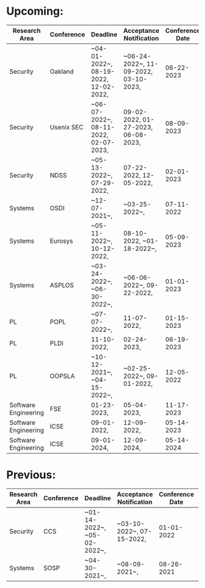 # Upcoming:
| Research Area | Conference | Deadline | Acceptance Notification | Conference Date | Location |
| --- | --- | --- | --- | --- | --- |
| Security | Oakland | ~04-01-2022~, 08-19-2022, 12-02-2022,  | ~06-24-2022~, 11-09-2022, 03-10-2023,  | 06-22-2023 | SanFransisco(CA) | 
| Security | Usenix SEC | ~06-07-2022~, 08-11-2022, 02-07-2023,  | 09-02-2022, 01-27-2023, 06-08-2023,  | 08-09-2023 | Anaheim(CA) | 
| Security | NDSS | ~05-13-2022~, 07-29-2022,  | 07-22-2022, 12-05-2022,  | 02-01-2023 | SanDiego(CA) | 
| Systems | OSDI | ~12-07-2021~,  | ~03-25-2022~,  | 07-11-2022 | Carlsbad(CA) | 
| Systems | Eurosys | ~05-11-2022~, 10-12-2022,  | 08-10-2022, ~01-18-2022~,  | 05-09-2023 | Rome | 
| Systems | ASPLOS | ~03-24-2022~, ~06-30-2022~,  | ~06-06-2022~, 09-22-2022,  | 01-01-2023 | Vancouver | 
| PL | POPL | ~07-07-2022~,  | 11-07-2022,  | 01-15-2023 | Boston(MA) | 
| PL | PLDI | 11-10-2022,  | 02-24-2023,  | 06-19-2023 | Orlando(FL) | 
| PL | OOPSLA | ~10-12-2021~, ~04-15-2022~,  | ~02-25-2022~, 09-01-2022,  | 12-05-2022 | Auckland | 
| Software Engineering | FSE | 01-23-2023,  | 05-04-2023,  | 11-17-2023 | SanFrancisco(CA) | 
| Software Engineering | ICSE | 09-01-2022,  | 12-09-2022,  | 05-14-2023 | Melbourne | 
| Software Engineering | ICSE | 09-01-2024,  | 12-09-2024,  | 05-14-2024 | Moon | 

# Previous:
| Research Area | Conference | Deadline | Acceptance Notification | Conference Date | Location |
| --- | --- | --- | --- | --- | --- |
|Security | CCS | ~01-14-2022~, ~05-02-2022~,  | ~03-10-2022~, 07-15-2022,  | 01-01-2022 | LosAngeles(CA)|
|Systems | SOSP | ~04-30-2021~,  | ~08-09-2021~,  | 08-26-2021 | Virtual|
